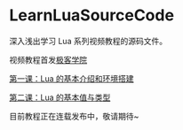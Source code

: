 # LearnLuaSourceCode

深入浅出学习 Lua 系列视频教程的源码文件。

视频教程首发[极客学院](http://jikexueyuan.com)

[第一课：Lua 的基本介绍和环境搭建](http://www.jikexueyuan.com/course/1707.html?hmsr=teacher_suool_c1707)

[第二课：Lua 的基本值与类型](http://www.jikexueyuan.com/course/1803.html?hmsr=teacher_suool_c1803)

目前教程正在连载发布中，敬请期待~
